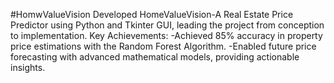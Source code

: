 #HomwValueVision
Developed HomeValueVision-A Real Estate Price Predictor using Python and Tkinter GUI, leading the project from conception to implementation.
Key Achievements:
-Achieved 85% accuracy in property price estimations with the Random Forest Algorithm.
-Enabled future price forecasting with advanced mathematical models, providing actionable insights.

